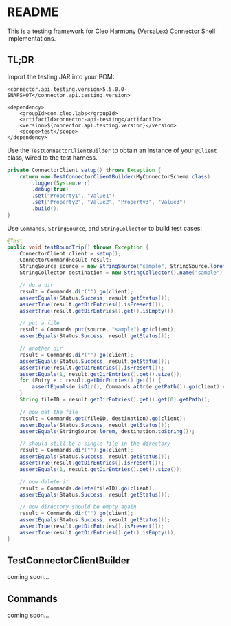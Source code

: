 # README #

This is a testing framework for Cleo Harmony (VersaLex) Connector Shell implementations.

## TL;DR ##

Import the testing JAR into your POM:

```Maven POM
<connector.api.testing.version>5.5.0.0-SNAPSHOT</connector.api.testing.version>
```
```Maven POM
<dependency>
    <groupId>com.cleo.labs</groupId>
    <artifactId>connector-api-testing</artifactId>
    <version>${connector.api.testing.version}</version>
    <scope>test</scope>
</dependency>
```

Use the `TestConnectorClientBuilder` to obtain an instance of your `@Client` class, wired
to the test harness.

```Java
private ConnectorClient setup() throws Exception {
    return new TestConnectorClientBuilder(MyConnectorSchema.class)
        .logger(System.err)
        .debug(true)
        .set("Property1", "Value1")
        .set("Property2", "Value2", "Property3", "Value3")
        .build();
}
```

Use `Commands`, `StringSource`, and `StringCollector` to build test cases:

```Java
@Test
public void testRoundTrip() throws Exception {
    ConnectorClient client = setup();
    ConnectorCommandResult result;
    StringSource source = new StringSource("sample", StringSource.lorem);
    StringCollector destination = new StringCollector().name("sample");

    // do a dir
    result = Commands.dir("").go(client);
    assertEquals(Status.Success, result.getStatus());
    assertTrue(result.getDirEntries().isPresent());
    assertTrue(result.getDirEntries().get().isEmpty());

    // put a file
    result = Commands.put(source, "sample").go(client);
    assertEquals(Status.Success, result.getStatus());

    // another dir
    result = Commands.dir("").go(client);
    assertEquals(Status.Success, result.getStatus());
    assertTrue(result.getDirEntries().isPresent());
    assertEquals(1, result.getDirEntries().get().size());
    for (Entry e : result.getDirEntries().get()) {
        assertEquals(e.isDir(), Commands.attr(e.getPath()).go(client).readAttributes().isDirectory());
    }
    String fileID = result.getDirEntries().get().get(0).getPath();

    // now get the file
    result = Commands.get(fileID, destination).go(client);
    assertEquals(Status.Success, result.getStatus());
    assertEquals(StringSource.lorem, destination.toString());

    // should still be a single file in the directory
    result = Commands.dir("").go(client);
    assertEquals(Status.Success, result.getStatus());
    assertTrue(result.getDirEntries().isPresent());
    assertEquals(1, result.getDirEntries().get().size());

    // now delete it
    result = Commands.delete(fileID).go(client);
    assertEquals(Status.Success, result.getStatus());

    // now directory should be empty again
    result = Commands.dir("").go(client);
    assertEquals(Status.Success, result.getStatus());
    assertTrue(result.getDirEntries().isPresent());
    assertTrue(result.getDirEntries().get().isEmpty());
}
```

## TestConnectorClientBuilder

coming soon...

## Commands

coming soon...